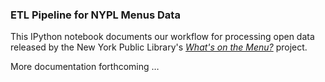 ### ETL Pipeline for NYPL Menus Data

This IPython notebook documents our workflow for processing open data
released by the New York Public Library's 
[*What's on the Menu?*](http://menus.nypl.org) project.

More documentation forthcoming …